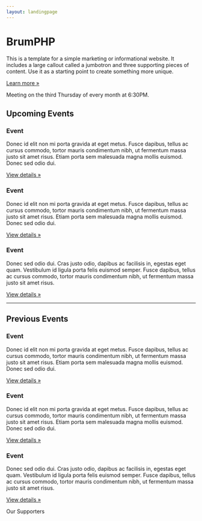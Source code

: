 ```yaml
---
layout: landingpage
---
```


<main role="main">
    <div class="jumbotron mb-0">
        <div class="container">
            <h1 class="display-3">BrumPHP</h1>
            <p>This is a template for a simple marketing or informational website. It includes a large callout called a jumbotron and three supporting pieces of content. Use it as a starting point to create something more unique.</p>
            <p><a class="btn btn-primary btn-lg brum--bg--teal-blue brum--bd--teal-blue" href="/" role="button">Learn more &raquo;</a></p>
        </div>
    </div>
</main>
<section class="brum--bg--yellow brum--fg--white">
    <div class="container">
        <p class="py-4">Meeting on the third Thursday of every month at 6:30PM.</p>
    </div>
</section>
<section>
    <div class="container">
        <h2>Upcoming Events</h2>
        <div class="row">
            <div class="col-md-4">
                <h3>Event</h3>
                <p>Donec id elit non mi porta gravida at eget metus. Fusce dapibus, tellus ac cursus commodo, tortor mauris condimentum nibh, ut fermentum massa justo sit amet risus. Etiam porta sem malesuada magna mollis euismod. Donec sed odio dui. </p>
                <p><a class="btn btn-secondary" href="#" role="button">View details &raquo;</a></p>
            </div>
            <div class="col-md-4">
                <h3>Event</h3>
                <p>Donec id elit non mi porta gravida at eget metus. Fusce dapibus, tellus ac cursus commodo, tortor mauris condimentum nibh, ut fermentum massa justo sit amet risus. Etiam porta sem malesuada magna mollis euismod. Donec sed odio dui. </p>
                <p><a class="btn btn-secondary" href="#" role="button">View details &raquo;</a></p>
            </div>
            <div class="col-md-4">
                <h3>Event</h3>
                <p>Donec sed odio dui. Cras justo odio, dapibus ac facilisis in, egestas eget quam. Vestibulum id ligula porta felis euismod semper. Fusce dapibus, tellus ac cursus commodo, tortor mauris condimentum nibh, ut fermentum massa justo sit amet risus.</p>
                <p><a class="btn btn-secondary" href="#" role="button">View details &raquo;</a></p>
            </div>
        </div>
    </div>
</section>
<hr>
<section>
    <div class="container">
        <h2>Previous Events</h2>
        <div class="row">
            <div class="col-md-4">
                <h3>Event</h3>
                <p>Donec id elit non mi porta gravida at eget metus. Fusce dapibus, tellus ac cursus commodo, tortor mauris condimentum nibh, ut fermentum massa justo sit amet risus. Etiam porta sem malesuada magna mollis euismod. Donec sed odio dui. </p>
                <p><a class="btn btn-secondary" href="#" role="button">View details &raquo;</a></p>
            </div>
            <div class="col-md-4">
                <h3>Event</h3>
                <p>Donec id elit non mi porta gravida at eget metus. Fusce dapibus, tellus ac cursus commodo, tortor mauris condimentum nibh, ut fermentum massa justo sit amet risus. Etiam porta sem malesuada magna mollis euismod. Donec sed odio dui. </p>
                <p><a class="btn btn-secondary" href="#" role="button">View details &raquo;</a></p>
            </div>
            <div class="col-md-4">
                <h3>Event</h3>
                <p>Donec sed odio dui. Cras justo odio, dapibus ac facilisis in, egestas eget quam. Vestibulum id ligula porta felis euismod semper. Fusce dapibus, tellus ac cursus commodo, tortor mauris condimentum nibh, ut fermentum massa justo sit amet risus.</p>
                <p><a class="btn btn-secondary" href="#" role="button">View details &raquo;</a></p>
            </div>
        </div>
    </div>
</section>
<section>
Our Supporters
</section>